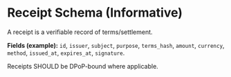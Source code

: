 # Receipt Schema (Informative)

A receipt is a verifiable record of terms/settlement.

**Fields (example):**
`id`, `issuer`, `subject`, `purpose`, `terms_hash`, `amount`, `currency`, `method`, `issued_at`, `expires_at`, `signature`.

Receipts SHOULD be DPoP-bound where applicable.
